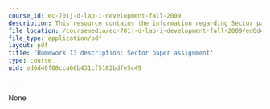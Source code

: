 ```yaml
---
course_id: ec-701j-d-lab-i-development-fall-2009
description: This resource contains the information regarding Sector paper assignment.
file_location: /coursemedia/ec-701j-d-lab-i-development-fall-2009/ed6d46f08cca66b431cf5182bdfe5c49_MITEC_701JF09_hw13.pdf
file_type: application/pdf
layout: pdf
title: 'Homework 13 description: Sector paper assignment'
type: course
uid: ed6d46f08cca66b431cf5182bdfe5c49

---
```

None